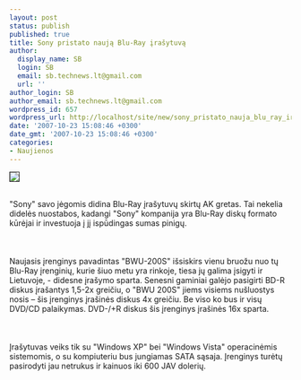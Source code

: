 ```yaml
---
layout: post
status: publish
published: true
title: Sony pristato naują Blu-Ray įrašytuvą
author:
  display_name: SB
  login: SB
  email: sb.technews.lt@gmail.com
  url: ''
author_login: SB
author_email: sb.technews.lt@gmail.com
wordpress_id: 657
wordpress_url: http://localhost/site/new/sony_pristato_nauja_blu_ray_irasytuva/
date: '2007-10-23 15:08:46 +0300'
date_gmt: '2007-10-23 15:08:46 +0300'
categories:
- Naujienos
---
```

<div class="imgright"><img src="http://xataka.com/images/2007/10/sonybwu200s.jpg" border="1"></div>
<p><br>&quot;Sony&quot; savo jėgomis didina Blu-Ray įrašytuvų skirtų AK gretas. Tai nekelia didelės nuostabos, kadangi &quot;Sony&quot; kompanija yra Blu-Ray diskų formato kūrėjai ir investuoja į jį ispūdingas sumas pinigų.<br />
<br><br />
<br>Naujasis įrenginys pavadintas &quot;BWU-200S&quot; išsiskirs vienu bruožu nuo tų Blu-Ray įrenginių, kurie šiuo metu yra rinkoje, tiesa jų galima įsigyti ir Lietuvoje, - didesne įrašymo sparta. Senesni gaminiai galėjo pasigirti BD-R diskus įrašantys 1,5-2x greičiu, o &quot;BWU 200S&quot; jiems visiems nušluostys nosis – šis įrenginys įrašinės diskus 4x greičiu. Be viso ko bus ir visų DVD/CD palaikymas. DVD-/+R diskus šis įrenginys įrašinės 16x sparta.<br />
<br><br />
<br>Įrašytuvas veiks tik su &quot;Windows XP&quot; bei &quot;Windows Vista&quot; operacinėmis sistemomis, o su kompiuteriu bus jungiamas SATA sąsaja. Įrenginys turėtų pasirodyti jau netrukus ir kainuos iki 600 JAV dolerių.<br />
<br></p>
